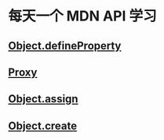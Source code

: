 # 每天一个 MDN API 学习

## [Object.defineProperty](./Object/Object.defineProperty.md)
## [Proxy](./Proxy/Proxy.md)
## [Object.assign](./Object/Object.assign.md)
## [Object.create](./Object/Object.create.md)